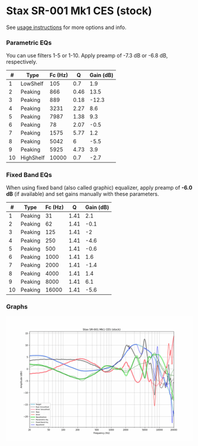 # Stax SR-001 Mk1 CES (stock)
See [usage instructions](https://github.com/jaakkopasanen/AutoEq#usage) for more options and info.

### Parametric EQs
You can use filters 1-5 or 1-10. Apply preamp of -7.3 dB or -6.8 dB, respectively.

|   # | Type      |   Fc (Hz) |    Q |   Gain (dB) |
|-----|-----------|-----------|------|-------------|
|   1 | LowShelf  |       105 | 0.7  |         1.9 |
|   2 | Peaking   |       866 | 0.46 |        13.5 |
|   3 | Peaking   |       889 | 0.18 |       -12.3 |
|   4 | Peaking   |      3231 | 2.27 |         8.6 |
|   5 | Peaking   |      7987 | 1.38 |         9.3 |
|   6 | Peaking   |        78 | 2.07 |        -0.5 |
|   7 | Peaking   |      1575 | 5.77 |         1.2 |
|   8 | Peaking   |      5042 | 6    |        -5.5 |
|   9 | Peaking   |      5925 | 4.73 |         3.9 |
|  10 | HighShelf |     10000 | 0.7  |        -2.7 |

### Fixed Band EQs
When using fixed band (also called graphic) equalizer, apply preamp of **-6.0 dB** (if available) and set gains manually with these parameters.

|   # | Type    |   Fc (Hz) |    Q |   Gain (dB) |
|-----|---------|-----------|------|-------------|
|   1 | Peaking |        31 | 1.41 |         2.1 |
|   2 | Peaking |        62 | 1.41 |        -0.1 |
|   3 | Peaking |       125 | 1.41 |        -2   |
|   4 | Peaking |       250 | 1.41 |        -4.6 |
|   5 | Peaking |       500 | 1.41 |        -0.6 |
|   6 | Peaking |      1000 | 1.41 |         1.6 |
|   7 | Peaking |      2000 | 1.41 |        -1.4 |
|   8 | Peaking |      4000 | 1.41 |         1.4 |
|   9 | Peaking |      8000 | 1.41 |         6.1 |
|  10 | Peaking |     16000 | 1.41 |        -5.6 |

### Graphs
![](./Stax%20SR-001%20Mk1%20CES%20(stock).png)
